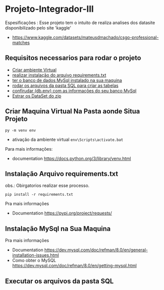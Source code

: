 # Projeto-Integrador-III 

Espesificações :
  Esse projeto tem o intuito de realiza analises dos datasite disponibilizado pelo site 'kaggle' 
  - https://www.kaggle.com/datasets/mateusdmachado/csgo-professional-matches

## Requisitos necessarios para rodar o projeto 
 
- [Criar ambiente Virtual](#ambiente)
- [realizar instalação do arquivo requirements.txt](#requirements)
- [ter o banco de dados MySql instalado na sua maquina](#MySql)
- [rodar os arquivos da pasta SQL para criar as tabelas](#SQL)
- [confirudar (db.env) com as informações do seu banco MySql](#connetion)
- [Estrar os DataSet do zip](#DataSet)
  
  
<a name="ambiente"></a>
## Criar Maquina Virtual Na Pasta aonde Situa Projeto

```py -m venv env ```

 - ativação da ambiente virtual 
    ``` env\Scripts\activate.bat ```
  
  Para mais informações:
  - documentation https://docs.python.org/3/library/venv.html
    
<a name="requirements"></a>
## Instalação Arquivo requirements.txt

  obs.: Obirgatorios realizar esse processo. 

 ``` pip install -r requirements.txt ```

 Pra mais informações 
 - Documentation https://pypi.org/project/requests/

<a name="MySql"></a>
## Instalação  MySql na Sua Maquina


Pra mais informações 
 - Documentation https://dev.mysql.com/doc/refman/8.0/en/general-installation-issues.html
 - Como obter o MySQL https://dev.mysql.com/doc/refman/8.0/en/getting-mysql.html
 
 <a name="SQL"></a>
 ## Executar os arquivos da pasta SQL
